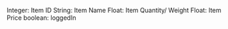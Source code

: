 Integer: Item ID
String: Item Name
Float: Item Quantity/ Weight
Float: Item Price
boolean: loggedIn 
